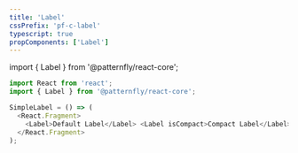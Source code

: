 ```yaml
---
title: 'Label'
cssPrefix: 'pf-c-label'
typescript: true
propComponents: ['Label']
---
```


import { Label } from '@patternfly/react-core';

```js title=Simple-label
import React from 'react';
import { Label } from '@patternfly/react-core';

SimpleLabel = () => (
  <React.Fragment>
    <Label>Default Label</Label> <Label isCompact>Compact Label</Label>
  </React.Fragment>
);
```
